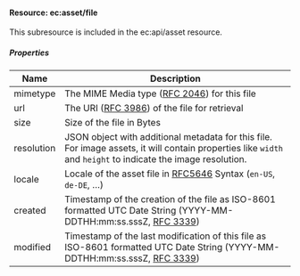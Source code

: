 #### Resource: ec:asset/file
This subresource is included in the ec:api/asset resource.

##### Properties
| Name         | Description     |
|--------------|-----------------|
|mimetype      |The MIME Media type ([RFC 2046](http://tools.ietf.org/html/rfc2046)) for this file 
|url           |The URI ([RFC 3986](https://tools.ietf.org/html/rfc3986)) of the file for retrieval
|size          |Size of the file in Bytes
|resolution    |JSON object with additional metadata for this file. For image assets, it will contain properties like `width` and `height` to indicate the image resolution.
|locale        |Locale of the asset file in [RFC5646](http://tools.ietf.org/html/rfc5646) Syntax (`en-US`, `de-DE`, …)
|created       |Timestamp of the creation of the file as ISO-8601 formatted UTC Date String (YYYY-MM-DDTHH:mm:ss.sssZ, [RFC 3339](http://tools.ietf.org/html/rfc3339))|
|modified       |Timestamp of the last modification of this file as ISO-8601 formatted UTC Date String (YYYY-MM-DDTHH:mm:ss.sssZ, [RFC 3339](http://tools.ietf.org/html/rfc3339))|